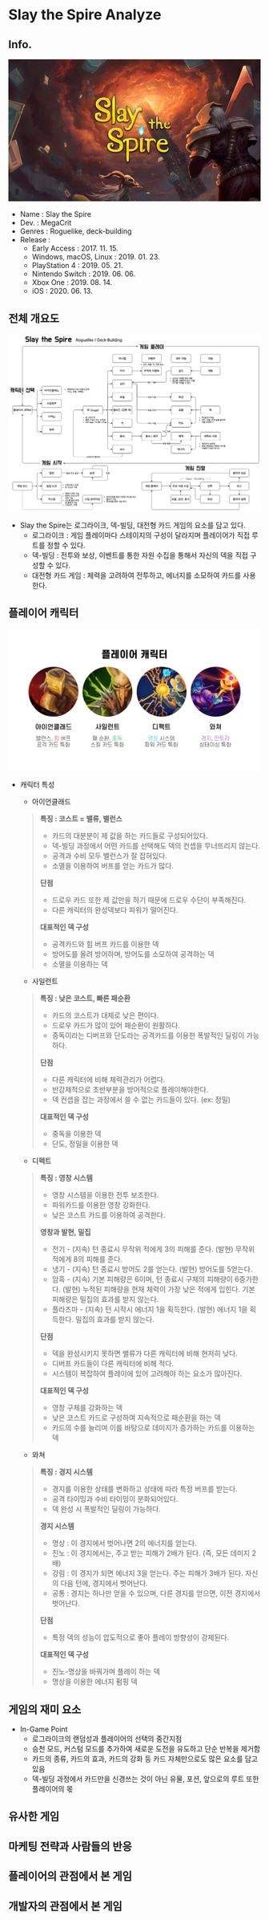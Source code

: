 # Slay the Spire Analyze

## Info.
![title](https://github.com/muffler01/game-analyze/blob/main/slay%20the%20spire/img/title.jpg)
- Name : Slay the Spire
- Dev. : MegaCrit
- Genres : Roguelike, deck-building
- Release : 
  - Early Access : 2017. 11. 15.
  - Windows, macOS, Linux : 2019. 01. 23.
  - PlayStation 4 : 2019. 05. 21.
  - Nintendo Switch : 2019. 06. 06.
  - Xbox One : 2019. 08. 14.
  - iOS : 2020. 06. 13.
  
## 전체 개요도
![Slay the Spire Info](https://raw.githubusercontent.com/muffler01/game-analyze/main/slay%20the%20spire/img/Slay%20the%20Spire%20Info.png)
- Slay the Spire는 로그라이크, 덱-빌딩, 대전형 카드 게임의 요소를 담고 있다.
  - 로그라이크 : 게임 플레이마다 스테이지의 구성이 달라지며 플레이어가 직접 루트를 정할 수 있다.
  - 덱-빌딩 : 전투와 보상, 이벤트를 통한 자원 수집을 통해서 자신의 덱을 직접 구성할 수 있다.
  - 대전형 카드 게임 : 체력을 고려하여 전투하고, 에너지를 소모하여 카드를 사용한다.

## 플레이어 캐릭터
![플레이어 캐릭터](https://github.com/muffler01/game-analyze/blob/main/slay%20the%20spire/img/info%20ppt/player%20character.PNG)
- 캐릭터 특성
  - 아이언클래드
  > **특징 : 코스트 = 밸류, 밸런스** <br>
  > - 카드의 대분분이 제 값을 하는 카드들로 구성되어있다. <br>
  > - 덱-빌딩 과정에서 어떤 카드를 선택해도 덱의 컨셉을 무너뜨리지 않는다. <br>
  > - 공격과 수비 모두 밸런스가 잘 잡혀있다. <br>
  > - 소멸을 이용하여 버프를 얻는 카드가 많다. <br>
  >
  > **단점** <br>
  > - 드로우 카드 또한 제 값만을 하기 때문에 드로우 수단이 부족해진다. <br>
  > - 다른 캐릭터의 완성덱보다 파워가 떨어진다. <br>
  >
  > **대표적인 덱 구성** <br>
  > - 공격카드와 힘 버프 카드를 이용한 덱 <br>
  > - 방어도를 올려 방어하며, 방어도를 소모하여 공격하는 덱 <br>
  > - 소멸을 이용하는 덱 <br>
  
  - 사일런트 
  > **특징 : 낮은 코스트, 빠른 패순환** <br>
  > - 카드의 코스트가 대체로 낮은 편이다. <br>
  > - 드로우 카드가 많이 있어 패순환이 원활하다. <br>
  > - 중독이라는 디버프와 단도라는 공격카드를 이용한 폭발적인 딜링이 가능하다. <br>
  >
  > **단점** <br>
  > - 다른 캐릭터에 비해 체력관리가 어렵다. <br>
  > - 반강제적으로 초반부분을 방어적으로 플레이해야한다. <br>
  > - 덱 컨셉을 잡는 과정에서 쓸 수 없는 카드들이 있다. (ex: 정밀) <br>
  > 
  > **대표적인 덱 구성** <br>
  > - 중독을 이용한 덱 <br>
  > - 단도, 정밀을 이용한 덱 <br>

  - 디펙트
  > **특징 : 영창 시스템** <br>
  > - 영창 시스템을 이용한 전투 보조한다. <br>
  > - 파워카드를 이용한 영창 강화한다. <br>
  > - 낮은 코스트 카드를 이용하여 공격한다. <br>
  > 
  > **영창과 발현, 밀집** <br>
  > - 전기 - (지속) 턴 종료시 무작위 적에게 3의 피해를 준다. (발현) 무작위 적에게 8의 피해를 준다. <br>
  > - 냉기 - (지속) 턴 종료시 방어도 2를 얻는다. (발현) 방어도를 5얻는다. <br>
  > - 암흑 - (지속) 기본 피해량은 6이며, 턴 종료시 구체의 피해량이 6증가한다. (발현) 누적된 피해량을 현재 체력이 가장 낮은 적에게 입힌다. 기본 피해량은 밀집의 효과를 받지 않는다. <br>
  > - 플라즈마 - (지속) 턴 시작시 에너지 1을 획득한다. (발현) 에너지 1을 획득한다. 밀집의 효과를 받지 않는다. <br>
  >
  > **단점** <br>
  > - 덱을 완성시키지 못하면 밸류가 다른 캐릭터에 비해 현저히 낮다. <br>
  > - 디버프 카드들이 다른 캐릭터에 비해 적다. <br>
  > - 시스템이 복잡하여 플레이에 있어 고려해야 하는 요소가 많아진다. <br>
  >
  > **대표적인 덱 구성** <br>
  > - 영창 구체를 강화하는 덱 <br>
  > - 낮은 코스트 카드로 구성하여 지속적으로 패순환을 하는 덱 <br>
  > - 카드의 수를 늘리며 이를 바탕으로 데미지가 증가하는 카드를 이용하는 덱 <br>

  - 와쳐
  > **특징 : 경지 시스템**
  > - 경지를 이용한 상태를 변화하고 상태에 따라 특정 버프를 받는다.
  > - 공격 타이밍과 수비 타이밍이 분화되어있다.
  > - 덱 완성 시 폭발적인 딜링이 가능하다.
  >
  > **경지 시스템** <br>
  > - 명상 : 이 경지에서 벗어나면 2의 에너지를 얻는다. <br>
  > - 진노 : 이 경지에서는, 주고 받는 피해가 2배가 된다. (즉, 모든 데미지 2배) <br>
  > - 강림 : 이 경지가 되면 에너지 3을 얻는다. 주는 피해가 3배가 된다. 자신의 다음 턴에, 경지에서 벗어난다. <br>
  > - 공통 : 경지는 하나만 얻을 수 있으며, 다른 경지를 얻으면, 이전 경지에서 벗어난다. <br>
  >
  > **단점** <br>
  > - 특정 덱의 성능이 압도적으로 좋아 플레이 방향성이 강제된다. <br>
  >
  > **대표적인 덱 구성** <br>
  > - 진노-명상을 바꿔가며 플레이 하는 덱 <br>
  > - 명상을 이용한 에너지 펌핑 덱 <br>
  
## 게임의 재미 요소
- In-Game Point
  - 로그라이크의 랜덤성과 플레이어의 선택의 중간지점
  - 승천 모드, 커스텀 모드를 추가하여 새로운 도전을 유도하고 단순 반복을 제거함
  - 카드의 종류, 카드의 효과, 카드의 강화 등 카드 자체만으로도 많은 요소를 담고 있음
  - 덱-빌딩 과정에서 카드만을 신경쓰는 것이 아닌 유물, 포션, 앞으로의 루트 또한 플레이어의 몫
  
## 유사한 게임

## 마케팅 전략과 사람들의 반응

## 플레이어의 관점에서 본 게임

## 개발자의 관점에서 본 게임

